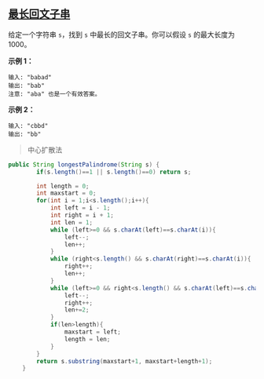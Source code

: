 ## [最长回文子串](https://leetcode-cn.com/problems/longest-palindromic-substring/)

给定一个字符串 `s`，找到 `s` 中最长的回文子串。你可以假设 `s` 的最大长度为 1000。

**示例 1：**

```
输入: "babad"
输出: "bab"
注意: "aba" 也是一个有效答案。
```

**示例 2：**

```
输入: "cbbd"
输出: "bb"
```

> 中心扩散法

```java
public String longestPalindrome(String s) {
        if(s.length()==1 || s.length()==0) return s;

        int length = 0;
        int maxstart = 0;
        for(int i = 1;i<s.length();i++){
            int left = i - 1;
            int right = i + 1;
            int len = 1;
            while (left>=0 && s.charAt(left)==s.charAt(i)){
                left--;
                len++;
            }
            while (right<s.length() && s.charAt(right)==s.charAt(i)){
                right++;
                len++;
            }
            while (left>=0 && right<s.length() && s.charAt(left)==s.charAt(right)){
                left--;
                right++;
                len+=2;
            }
            if(len>length){
                maxstart = left;
                length = len;
            }
        }
        return s.substring(maxstart+1, maxstart+length+1);
    }
```

